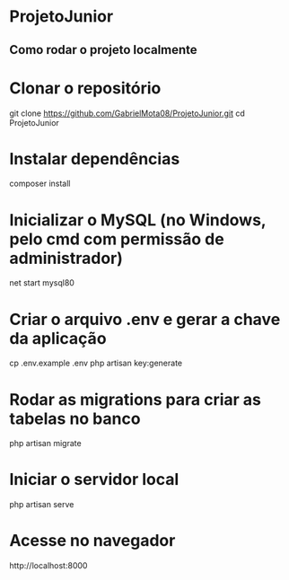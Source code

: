 # ProjetoJunior

## Como rodar o projeto localmente

# Clonar o repositório
git clone https://github.com/GabrielMota08/ProjetoJunior.git
cd ProjetoJunior

# Instalar dependências
composer install

# Inicializar o MySQL (no Windows, pelo cmd com permissão de administrador)
net start mysql80

# Criar o arquivo .env e gerar a chave da aplicação
cp .env.example .env
php artisan key:generate

# Rodar as migrations para criar as tabelas no banco
php artisan migrate

# Iniciar o servidor local
php artisan serve

# Acesse no navegador
http://localhost:8000
